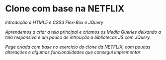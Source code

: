 # Clone com base na NETFLIX

_Introdução a HTML5 e CSS3 Flex-Box e JQuery_

_Aprendemos a criar a tela principal e criamos os Media Queries deixando a tela responsiva e um pouco de introução a bibliotecas JS com JQuery_

_Page criada com base no exercício do clone da NETFLIX, com poucas alterações e algumas funcionalidades que consegui imprementar_